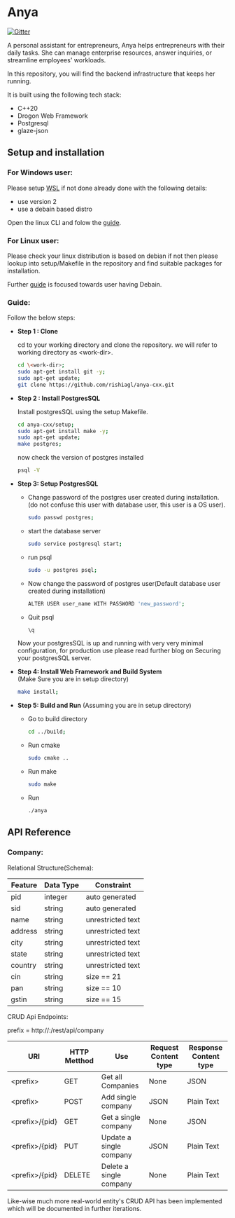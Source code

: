 # Anya 

[![Gitter](https://img.shields.io/gitter/room/DAVFoundation/DAV-Contributors.svg?style=flat-square)](https://matrix.to/#/!XPNMuvuskaGFEgmzjD:gitter.im?via=gitter.im)

A personal assistant for entrepreneurs, Anya helps entrepreneurs with their daily tasks.
She can manage enterprise resources, answer inquiries, or streamline employees' workloads.

In this repository, you will find the backend infrastructure that keeps her running.

It is built using the following tech stack:
* C++20
* Drogon Web Framework
* Postgresql
* glaze-json

## Setup and installation

### For Windows user:

Please setup [WSL](https://learn.microsoft.com/en-us/windows/wsl/install#prerequisites) if not done already done with the following details:
- use version 2
- use a debain based distro

Open the linux CLI and folow the [guide](#Guide).

### For Linux user:

Please check your linux distribution is based on debian if not then please lookup into setup/Makefile in the repository and find suitable packages for installation.

Further [guide](#Guide) is focused towards user having Debain.

### Guide:

Follow the below steps:

* **Step 1 : Clone**
    
    cd to your working directory and clone the repository.
    we will refer to working directory as \<work-dir>.

    ``` bash
    cd \<work-dir>;
    sudo apt-get install git -y;
    sudo apt-get update;
    git clone https://github.com/rishiagl/anya-cxx.git 
    ```

* **Step 2 : Install PostgresSQL**

    Install postgresSQL using the setup Makefile.

    ```bash
    cd anya-cxx/setup;
    sudo apt-get install make -y;
    sudo apt-get update;
    make postgres;
    ```

    now check the version of postgres installed

    ```bash
    psql -V
    ```

* **Step 3: Setup PostgresSQL**

    - Change password of the postgres user created during installation.(do not confuse this user with database user, this user is a OS user).

        ```bash
        sudo passwd postgres;
        ```
    - start the database server
        ```bash
        sudo service postgresql start;
        ```
    - run psql
        ```bash
        sudo -u postgres psql;
        ```
    - Now change the password of postgres user(Default database user created during installation)
        ```bash
        ALTER USER user_name WITH PASSWORD 'new_password';
        ```
    
    - Quit psql
        ```bash
        \q
        ```
    
    Now your postgresSQL is up and running with very very minimal configuration, for production use please read further blog on Securing your postgresSQL server.

-   **Step 4: Install Web Framework and Build System**\
    (Make Sure you are in setup directory)

    ```bash
    make install;
    ```

- **Step 5: Build and Run**
    (Assuming you are in setup directory)

    - Go to build directory
        ```bash
        cd ../build;
        ```

    - Run cmake
        ```bash
        sudo cmake ..
        ```

    - Run make
        ```bash
        sudo make
        ```

    - Run
        ```bash
        ./anya
        ```

## API Reference

### Company:

Relational Structure(Schema):

| Feature       | Data Type     | Constraint |
| ------------- | ------------- | ---------- |
| pid | integer  | auto generated |
| sid | string | auto generated |
| name | string | unrestricted text |
| address | string | unrestricted text |
| city | string | unrestricted text |
| state | string | unrestricted text |
| country | string | unrestricted text |
| cin | string | size == 21 |
| pan | string | size == 10 |
| gstin | string | size == 15 |

CRUD Api Endpoints:

prefix = http://<ip-address>:<port-number>/rest/api/company

| URI | HTTP Metthod | Use | Request Content type | Response Content type |
| --- | ------------ | --- | -------------------- | --------------------  |
| \<prefix> | GET | Get all Companies | None | JSON|
| \<prefix> | POST | Add single company | JSON | Plain Text | 
| \<prefix>/{pid} | GET | Get a single company | None | JSON |
| \<prefix>/{pid} | PUT | Update a single company | JSON | Plain Text |
| \<prefix>/{pid} | DELETE | Delete a single company | None | Plain Text |

Like-wise much more real-world entity's CRUD API has been implemented which will be documented in further iterations.